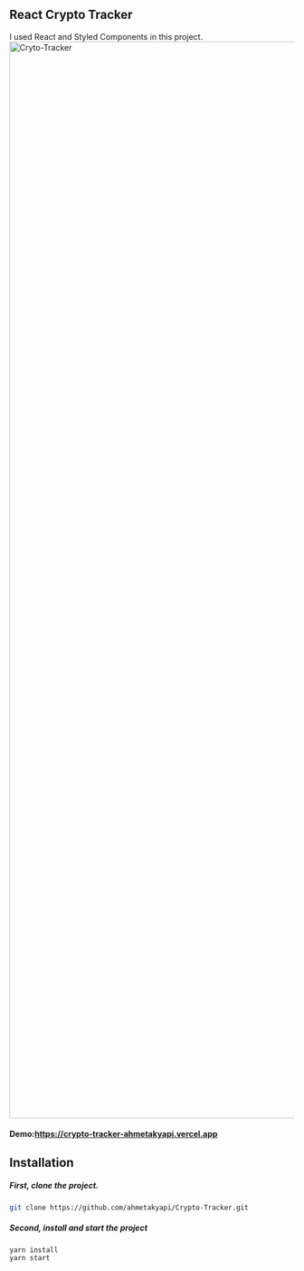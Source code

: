 ## React Crypto Tracker
I used React and Styled Components in this project.
<img width="1903" alt="Cryto-Tracker" src="https://user-images.githubusercontent.com/71101248/121177805-847dfa00-c866-11eb-8c93-eeedb46d8694.png">


#### Demo:https://crypto-tracker-ahmetakyapi.vercel.app

## Installation

##### First, clone the project.

```bash
git clone https://github.com/ahmetakyapi/Crypto-Tracker.git
```
##### Second, install and start the project
```bash
yarn install
yarn start
```

